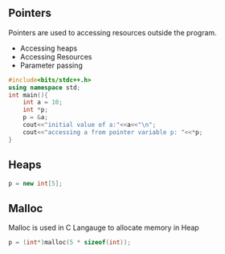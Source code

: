 ## Pointers 
Pointers are used to accessing resources outside the program.
* Accessing heaps
* Accessing Resources
* Parameter passing

```cpp
#include<bits/stdc++.h>
using namespace std;
int main(){
    int a = 10;
    int *p;
    p = &a;
    cout<<"initial value of a:"<<a<<"\n";
    cout<<"accessing a from pointer variable p: "<<*p;
}
```

## Heaps

```cpp
p = new int[5];
```

## Malloc
Malloc is used in C Langauge to allocate memory in Heap

```c
p = (int*)malloc(5 * sizeof(int));
```

